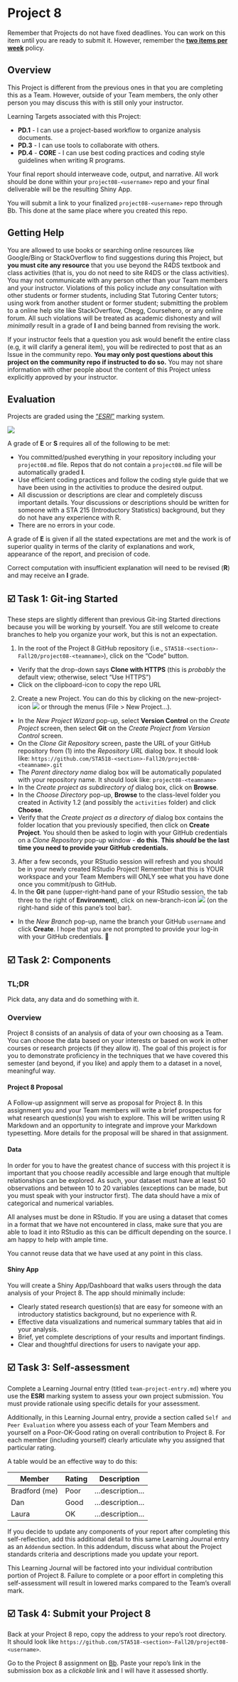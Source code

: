 Project 8
================

Remember that Projects do not have fixed deadlines. You can work on this
item until you are ready to submit it. However, remember the [**two
items per
week**](https://sta518.github.io/courses/course-grading/revision/#projects)
policy.

## Overview

This Project is different from the previous ones in that you are
completing this as a Team. However, outside of your Team members, the
only other person you may discuss this with is still only your
instructor.

Learning Targets associated with this Project:

  - **PD.1** - I can use a project-based workflow to organize analysis
    documents.
  - **PD.3** - I can use tools to collaborate with others.
  - **PD.4** - **CORE** - I can use best coding practices and coding
    style guidelines when writing R programs.

Your final report should interweave code, output, and narrative. All
work should be done within your `project08-<username>` repo and your
final deliverable will be the resulting Shiny App.

You will submit a link to your finalized `project08-<username>` repo
through Bb. This done at the same place where you created this repo.

## Getting Help

You are allowed to use books or searching online resources like
Google/Bing or StackOverflow to find suggestions during this Project,
but **you must cite any resource** that you use beyond the R4DS textbook
and class activities (that is, you do not need to site R4DS or the class
activities). You may not communicate with any person other than your
Team members and your instructor. Violations of this policy include
*any* consultation with other students or former students, including
Stat Tutoring Center tutors; using work from another student or former
student; submitting the problem to a online help site like
StackOverflow, Chegg, Coursehero, or any online forum. All such
violations will be treated as academic dishonesty and will *minimally*
result in a grade of **I** and being banned from revising the work.

If your instructor feels that a question you ask would benefit the
entire class (e.g, it will clarify a general item), you will be
redirected to post that as an Issue in the community repo. **You may
only post questions about this project on the community repo if
instructed to do so.** You may not share information with other people
about the content of this Project unless explicitly approved by your
instructor.

## Evaluation

Projects are graded using the
[“*ESRI*”](https://sta518.github.io/courses/course-grading/grading/#projects)
marking system.

![](README-img/emri-flowchart.png)

A grade of **E** or **S** requires all of the following to be met:

  - You committed/pushed everything in your repository including your
    `project08.md` file. Repos that do not contain a `project08.md` file
    will be automatically graded **I**.
  - Use efficient coding practices and follow the coding style guide
    that we have been using in the activities to produce the desired
    output.
  - All discussion or descriptions are clear and completely discuss
    important details. Your discussions or descriptions should be
    written for someone with a STA 215 (Introductory Statistics)
    background, but they do not have any experience with R.
  - There are no errors in your code.

A grade of **E** is given if all the stated expectations are met and the
work is of superior quality in terms of the clarity of explanations and
work, appearance of the report, and precision of code.

Correct computation with insufficient explanation will need to be
revised (**R**) and may receive an **I** grade.

## ☑️ Task 1: Git-ing Started

These steps are slightly different than previous Git-ing Started
directions because you will be working by yourself. You are still
welcome to create branches to help you organize your work, but this is
not an expectation.

1.  In the root of the Project 8 GitHub repository (i.e.,
    `STA518-<section>-Fall20/project08-<teamname>`), click on the “Code”
    button.

<!-- end list -->

  - Verify that the drop-down says **Clone with HTTPS** (this is
    *probably* the default view; otherwise, select “Use HTTPS”)
  - Click on the clipboard-icon to copy the repo URL

<!-- end list -->

2.  Create a new Project. You can do this by clicking on the
    new-project-icon ![](README-img/new-project-icon.png) or through the
    menus (File \> New Project…).

<!-- end list -->

  - In the *New Project Wizard* pop-up, select **Version Control** on
    the *Create Project* screen, then select **Git** on the *Create
    Project from Version Control* screen.
  - On the *Clone Git Repository* screen, paste the URL of your GitHub
    repository from (1) into the *Repository URL* dialog box. It should
    look like:
    `https://github.com/STA518-<section>-Fall20/project08-<teamname>.git`
  - The *Parent directory name* dialog box will be automatically
    populated with your repository name. It should look like:
    `project08-<teamname>`
  - In the *Create project as subdirectory of* dialog box, click on
    **Browse**.
  - In the *Choose Directory* pop-up, **Browse** to the class-level
    folder you created in Activity 1.2 (and possibly the `activities`
    folder) and click **Choose**.
  - Verify that the *Create project as a directory of* dialog box
    contains the folder location that you previously specified, then
    click on **Create Project**. You should then be asked to login with
    your GitHub credentials on a *Clone Repository* pop-up window - **do
    this**. **This *should* be the last time you need to provide your
    GitHub credentials.**

<!-- end list -->

3.  After a few seconds, your RStudio session will refresh and you
    should be in your newly created RStudio Project\! Remember that this
    is YOUR workspace and your Team Members will ONLY see what you have
    done once you commit/push to GitHub.
4.  In the **Git** pane (upper-right-hand pane of your RStudio session,
    the tab three to the right of **Environment**), click on
    new-branch-icon ![](README-img/new-branch-icon.png) (on the
    right-hand side of this pane’s tool bar).

<!-- end list -->

  - In the *New Branch* pop-up, name the branch your GitHub `username`
    and click **Create**. I hope that you are not prompted to provide
    your log-in with your GitHub credentials. 🤞

## ☑️ Task 2: Components

### TL;DR

Pick data, any data and do something with it.

### Overview

Project 8 consists of an analysis of data of your own choosing as a
Team. You can choose the data based on your interests or based on work
in other courses or research projects (if they allow it). The goal of
this project is for you to demonstrate proficiency in the techniques
that we have covered this semester (and beyond, if you like) and apply
them to a dataset in a novel, meaningful way.

#### Project 8 Proposal

A Follow-up assignment will serve as proposal for Project 8. In this
assignment you and your Team members will write a brief prospectus for
what research question(s) you wish to explore. This will be written
using R Markdown and an opportunity to integrate and improve your
Markdown typesetting. More details for the proposal will be shared in
that assignment.

#### Data

In order for you to have the greatest chance of success with this
project it is important that you choose readily accessible and large
enough that multiple relationships can be explored. As such, your
dataset must have at least 50 observations and between 10 to 20
variables (exceptions can be made, but you must speak with your
instructor first). The data should have a mix of categorical and
numerical variables.

All analyses must be done in RStudio. If you are using a dataset that
comes in a format that we have not encountered in class, make sure that
you are able to load it into RStudio as this can be difficult depending
on the source. I am happy to help with ample time.

You cannot reuse data that we have used at any point in this class.

#### Shiny App

You will create a Shiny App/Dashboard that walks users through the data
analysis of your Project 8. The app should minimally include:

  - Clearly stated research question(s) that are easy for someone with
    an introductory statistics background, but no experience with R.
  - Effective data visualizations and numerical summary tables that aid
    in your analysis.
  - Brief, yet complete descriptions of your results and important
    findings.
  - Clear and thoughtful directions for users to navigate your app.

## ☑️ Task 3: Self-assessment

Complete a Learning Journal entry (titled `team-project-entry.md`) where
you use the **ESRI** marking system to assess your own project
submission. You must provide rationale using specific details for your
assessment.

Additionally, in this Learning Journal entry, provide a section called
`Self and Peer Evaluation` where you assess each of your Team Members
and yourself on a Poor-OK-Good rating on overall contribution to Project
8. For each member (including yourself) clearly articulate why you
assigned that particular rating.

A table would be an effective way to do this:

| Member        | Rating | Description   |
| ------------- | ------ | ------------- |
| Bradford (me) | Poor   | …description… |
| Dan           | Good   | …description… |
| Laura         | OK     | …description… |

If you decide to update any components of your report after completing
this self-reflection, add this additional detail to this same Learning
Journal entry as an `Addendum` section. In this addendum, discuss what
about the Project standards criteria and descriptions made you update
your report.

This Learning Journal will be factored into your individual contribution
portion of Project 8. Failure to complete or a poor effort in completing
this self-assessment will result in lowered marks compared to the Team’s
overall mark.

## ☑️ Task 4: Submit your Project 8

Back at your Project 8 repo, copy the address to your repo’s root
directory. It should look like
`https://github.com/STA518-<section>-Fall20/project08-<username>`.

Go to the Project 8 assignment on [Bb](https://mybb.gvsu.edu). Paste
your repo’s link in the submission box as a *clickable* link and I will
have it assessed shortly.
